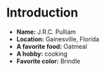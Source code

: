 # Introduction
- **Name:** J.R.C. Pulliam
- **Location:** Gainesville, Florida
- **A favorite food:** Oatmeal
- **A hobby:** cooking
- **Favorite color:** Brindle

